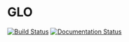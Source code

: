 # GLO

[![Build Status](https://www.travis-ci.com/learnitall/glo.svg?branch=main)](https://www.travis-ci.com/learnitall/glo)
[![Documentation Status](https://readthedocs.org/projects/glo/badge/?version=latest)](https://glo.readthedocs.io/en/latest/?badge=latest)
